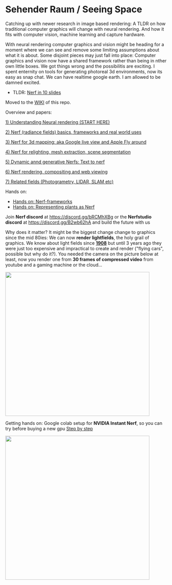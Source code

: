 # Sehender Raum / Seeing Space
Catching up with newer research in image based rendering: A TLDR on how traditional computer graphics will change with neural rendering. And how it fits with computer vision, machine learning and capture hardware.

With neural rendering computer graphics and vision might be heading for a moment where we can see and remove some limiting assumptions about what it is about. Some disjoint pieces may just fall into place: Computer graphics and vision now have a shared framework rather than being in nther own little boxes. We got things wrong and the possibilitis are exciting.
I spent enternity on tools for generating photoreal 3d environments, now its easy as snap chat. We can have realtime google earth. I am allowed to be damned excited.

* TLDR: <a href="https://docs.google.com/presentation/d/1eXI6p4hGbzW6OoX3S7gc-nZbHLf5bjqtqY36pFTXLOc/edit?usp=sharing">Nerf in 10 slides</a>
 
Moved to the <a href="https://github.com/3a1b2c3/seeingSpace/wiki">WIKI</a> of this repo.

Overview and papers:

<a href="https://github.com/3a1b2c3/seeingSpace/wiki/1)-Sehender-Raum-:-Seeing-Space">1) Understanding Neural rendering (START HERE)</a>

<a href="https://github.com/3a1b2c3/seeingSpace/wiki/2)-Nerf-(radiance-fields)-basics,-frameworks-and-real-world-uses">2) Nerf (radiance fields) basics, frameworks and real world uses</a>

<a href="https://github.com/3a1b2c3/seeingSpace/wiki/3)-Nerf-for-large-scenes-and-3d-mapping:-aka-Google-live-view-and-Apple-Fly-around">3) Nerf for 3d mapping: aka Google live view and Apple Fly around</a>

<a href="https://github.com/3a1b2c3/seeingSpace/wiki/4)-Nerf-Editing:-Relighting,-mesh-extraction-and-scene-segmentation">4) Nerf for relighting, mesh extraction, scene segmentation</a>

<a href="https://github.com/3a1b2c3/seeingSpace/wiki/5)-Dynamic-and-generative-Nerfs-(Text-to-nerf)">5) Dynamic annd generative Nerfs: Text to nerf</a>

<a href="https://github.com/3a1b2c3/seeingSpace/wiki/6)-Nerf-rendering,-compositing-and-web-viewing">6) Nerf rendering, compositing and web viewing</a>

<a href="https://github.com/3a1b2c3/seeingSpace/wiki/7)-Related-fields-(Photogrametry,-LIDAR,-SLAM-etc)">7) Related fields (Photogrametry, LIDAR, SLAM etc)</a>

Hands on:
* <a href="https://github.com/3a1b2c3/seeingSpace/wiki/Code-Experiments:-Nerf-frameworks">Hands on: Nerf-frameworks</a>
* <a href="https://github.com/3a1b2c3/seeingSpace/wiki/Hands-on:-Representing-plants-as-Nerf">Hands on: Representing plants as Nerf</a>

Join **Nerf discord** at https://discord.gg/bRCMhXBg
or the **Nerfstudio discord** at  https://discord.gg/B2wb62hA and build the future with us

Why does it matter? It might be the biggest change change to graphics since the mid 80ies: We can now **render lightfields**, the holy grail of graphics. We know about light fields since <a href="https://github.com/3a1b2c3/seeingSpace/wiki/1)-Sehender-Raum-:-Seeing-Space#the-plenoptic-function-8d--gabriel-lippmann--1908">**1908**</a> but until 3 years ago they were just too expensive and impractical to create and render ("flying cars", possible but why do it?). You needed the camera on the picture below at least, now you render one from **30 frames of compressed video** from youtube and a gaming machine or the cloud...


<img src="https://user-images.githubusercontent.com/74843139/173516914-cc56b3d4-8fff-49d3-968a-2ea47e259de9.png" width=450>




Getting hands on: Google colab setup for **NVIDIA Instant Nerf**, 
so you can  try before buying a new gpu <a href="https://github.com/3a1b2c3/seeingSpace/wiki/NVIDIA-instant-Nerf-on-google-colab,-train-a-nerf-without-a-massive-gpu">Step by step</a>


<img src="https://user-images.githubusercontent.com/74843139/172032036-f33a63f2-6a88-4ae5-b8df-fbbb72463592.png" width=450>

